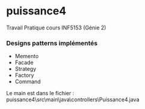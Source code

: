 puissance4
==========

Travail Pratique cours INF5153 (Génie 2)


### Designs patterns implémentés
 * Memento
 * Facade
 * Strategy
 * Factory
 * Command
 
Le main est dans le fichier : puissance4\src\main\java\controllers\Puissance4.java
